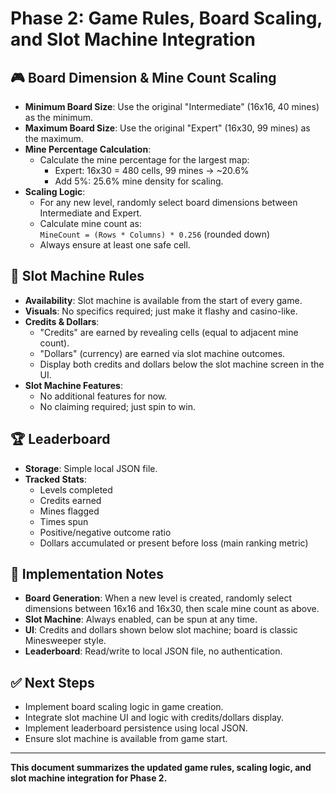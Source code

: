 ﻿# Phase 2: Game Rules, Board Scaling, and Slot Machine Integration

## 🎮 Board Dimension & Mine Count Scaling

- **Minimum Board Size**: Use the original "Intermediate" (16x16, 40 mines) as the minimum.
- **Maximum Board Size**: Use the original "Expert" (16x30, 99 mines) as the maximum.
- **Mine Percentage Calculation**:
  - Calculate the mine percentage for the largest map:  
    - Expert: 16x30 = 480 cells, 99 mines → ~20.6%
    - Add 5%: 25.6% mine density for scaling.
- **Scaling Logic**:
  - For any new level, randomly select board dimensions between Intermediate and Expert.
  - Calculate mine count as:  
    `MineCount = (Rows * Columns) * 0.256` (rounded down)
  - Always ensure at least one safe cell.

## 🎰 Slot Machine Rules

- **Availability**: Slot machine is available from the start of every game.
- **Visuals**: No specifics required; just make it flashy and casino-like.
- **Credits & Dollars**:
  - "Credits" are earned by revealing cells (equal to adjacent mine count).
  - "Dollars" (currency) are earned via slot machine outcomes.
  - Display both credits and dollars below the slot machine screen in the UI.
- **Slot Machine Features**:
  - No additional features for now.
  - No claiming required; just spin to win.

## 🏆 Leaderboard

- **Storage**: Simple local JSON file.
- **Tracked Stats**:
  - Levels completed
  - Credits earned
  - Mines flagged
  - Times spun
  - Positive/negative outcome ratio
  - Dollars accumulated or present before loss (main ranking metric)

## 📝 Implementation Notes

- **Board Generation**: When a new level is created, randomly select dimensions between 16x16 and 16x30, then scale mine count as above.
- **Slot Machine**: Always enabled, can be spun at any time.
- **UI**: Credits and dollars shown below slot machine; board is classic Minesweeper style.
- **Leaderboard**: Read/write to local JSON file, no authentication.

## ✅ Next Steps

- Implement board scaling logic in game creation.
- Integrate slot machine UI and logic with credits/dollars display.
- Implement leaderboard persistence using local JSON.
- Ensure slot machine is available from game start.

---
**This document summarizes the updated game rules, scaling logic, and slot machine integration for Phase 2.**